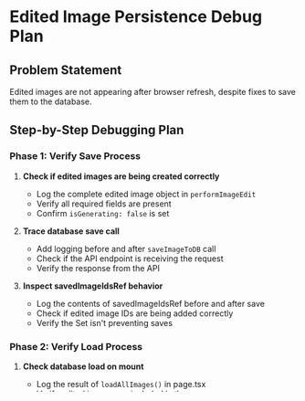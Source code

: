# Edited Image Persistence Debug Plan

## Problem Statement
Edited images are not appearing after browser refresh, despite fixes to save them to the database.

## Step-by-Step Debugging Plan

### Phase 1: Verify Save Process
1. **Check if edited images are being created correctly**
   - Log the complete edited image object in `performImageEdit`
   - Verify all required fields are present
   - Confirm `isGenerating: false` is set

2. **Trace database save call**
   - Add logging before and after `saveImageToDB` call
   - Check if the API endpoint is receiving the request
   - Verify the response from the API

3. **Inspect savedImageIdsRef behavior**
   - Log the contents of savedImageIdsRef before and after save
   - Check if edited image IDs are being added correctly
   - Verify the Set isn't preventing saves

### Phase 2: Verify Load Process
1. **Check database load on mount**
   - Log the result of `loadAllImages()` in page.tsx
   - Verify edited images are included in the response
   - Check if originalImageId is preserved

2. **Check localStorage load**
   - Log the result of `loadGeneratedImages()` 
   - Verify edited images have all required fields
   - Check if localStorage data is properly formatted

3. **Inspect state merge logic**
   - Check how database and localStorage images are combined
   - Verify no deduplication is removing edited images
   - Check if edited images maintain their properties

### Phase 3: API and Database Layer
1. **Verify API endpoint behavior**
   - Check `/api/images` POST endpoint logs
   - Verify database insert query for edited images
   - Check if blob storage upload is succeeding

2. **Verify API load endpoint**
   - Check `/api/images` GET endpoint response
   - Verify it includes images with original_image_id
   - Check field mapping from database to frontend

3. **Database query inspection**
   - Verify images table has edited images
   - Check if original_image_id is being saved
   - Verify all required fields are present

### Phase 4: Common Issues to Check
1. **Race Conditions**
   - Database save might not complete before refresh
   - localStorage might be overwriting database data
   - State updates might be out of sync

2. **Data Format Issues**
   - URL truncation breaking image display
   - Missing fields causing filter/display issues
   - Type mismatches between save and load

3. **Deduplication Logic**
   - Gallery might be filtering out edited images
   - Duplicate ID prevention might be too aggressive
   - State management might be removing images

## Implementation Steps

### Step 1: Add Comprehensive Logging
```typescript
// In app/page.tsx useEffect for loadAllImages
useEffect(() => {
  const loadPersistedImages = async () => {
    console.log('[PAGE] Starting to load persisted images...')
    const dbImages = await loadAllImages()
    console.log('[PAGE] Loaded from database:', {
      total: dbImages.length,
      edited: dbImages.filter(img => img.originalImageId).length,
      images: dbImages.map(img => ({
        id: img.id,
        originalImageId: img.originalImageId,
        model: img.model
      }))
    })
    if (dbImages.length > 0) {
      setGeneratedImages(dbImages)
    }
  }
  loadPersistedImages()
}, [loadAllImages])
```

### Step 2: Add Save Verification
```typescript
// In handleGeneratedImagesChange
const saved = await saveImageToDB(image)
if (saved) {
  console.log('[PAGE] Image saved successfully:', {
    localId: image.id,
    dbId: saved.id,
    hasOriginalImageId: !!saved.original_image_id
  })
}
```

### Step 3: Check Load Response
```typescript
// In hooks/use-chat-persistence.ts loadAllImages
const data = await response.json()
console.log('[PERSISTENCE] Raw API response:', data)
const mapped = data.images.map((img: any) => ({...}))
console.log('[PERSISTENCE] Mapped images:', mapped)
return mapped
```

### Step 4: Verify Gallery Display
```typescript
// In components/image-gallery.tsx
useEffect(() => {
  console.log('[GALLERY] Images updated:', {
    total: images.length,
    edited: images.filter(img => img.originalImageId).length,
    generating: images.filter(img => img.isGenerating).length
  })
}, [images])
```

## Quick Test Commands

```javascript
// 1. Check if edited images are in localStorage
const stored = JSON.parse(localStorage.getItem('generatedImages') || '[]');
console.table(stored.filter(img => img.originalImageId));

// 2. Check if edited images are in database
fetch('/api/images').then(r => r.json()).then(data => {
  const edited = data.images.filter(img => img.original_image_id);
  console.log('Edited images in DB:', edited);
});

// 3. Check current state
// Add this temporarily to page.tsx:
window.debugImages = generatedImages;
// Then check: window.debugImages.filter(img => img.originalImageId)

// 4. Force reload from database
fetch('/api/images').then(r => r.json()).then(data => {
  const images = data.images.map(img => ({
    id: img.metadata?.localId || img.id,
    url: img.url,
    prompt: img.prompt,
    originalImageId: img.original_image_id,
    // ... other fields
  }));
  console.log('Manually loaded images:', images);
});
```

## Potential Fixes

1. **Ensure edited images are loaded from database**
   - Check field mapping in loadAllImages
   - Verify original_image_id → originalImageId conversion

2. **Fix any race conditions**
   - Ensure saves complete before allowing refresh
   - Add loading states during save operations

3. **Verify localStorage isn't overwriting**
   - Check if localStorage load happens after database load
   - Ensure merge logic preserves edited images

4. **Check gallery filtering**
   - Verify edited images aren't filtered out
   - Check deduplication logic